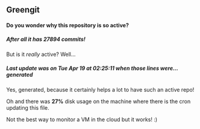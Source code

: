 ## Greengit

#### Do you wonder why this repository is so active?

##### After all it has 27894 commits!

But is it *really* active? Well...

##### Last update was on Tue Apr 19 at 02:25:11 when those lines were... generated

Yes, generated, because it certainly helps a lot to have such an active repo!

Oh and there was **27%** disk usage on the machine
where there is the cron updating this file.

Not the best way to monitor a VM in the cloud but it works! :)

